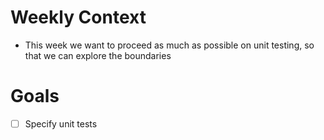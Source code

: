 # Weekly Context

* This week we want to proceed as much as possible on unit testing, so that we
  can explore the boundaries 


# Goals

* [ ] Specify unit tests
